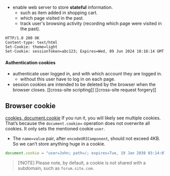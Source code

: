- enable web server to store **stateful** information.
	- such as item added in shopping cart.
	- which page visited in the past.
	- track user's browsing activity (recording which page were visited in the past).
```shell
HTTP/1.0 200 OK
Content-type: text/html
Set-Cookie: theme=light
Set-Cookie: sessionToken=abc123; Expires=Wed, 09 Jun 2024 10:18:14 GMT
```
#### Authentication cookies
- authenticate user logged in, and with which account they are logged in.
	- without this user have to log in on each page.
- session cookies are intended to be deleted by the browser when the browser closes.
[[cross-site scripting]]
[[cross-site request forgery]]

## Browser cookie
[cookies, document.cookie](https://javascript.info/cookie)
If you run it, you will likely see multiple cookies. That’s because the `document.cookie=` operation does not overwrite all cookies. It only sets the mentioned cookie `user`.
- The `name=value` pair, after `encodeURIComponent`, should not exceed 4KB. So we can’t store anything huge in a cookie.
```js
document.cookie = "user=John; path=/; expires=Tue, 19 Jan 2038 03:14:07 GMT"
```

> [!NOTE] Please note, by default, a cookie is not shared with a subdomain, such as `forum.site.com`.
